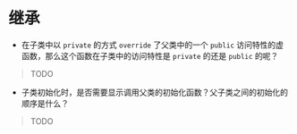 # 继承

+ 在子类中以 `private` 的方式 `override` 了父类中的一个 `public` 访问特性的虚函数，那么这个函数在子类中的访问特性是 `private` 的还是 `public` 的呢？

> TODO

+ 子类初始化时，是否需要显示调用父类的初始化函数？父子类之间的初始化的顺序是什么？

> TODO
